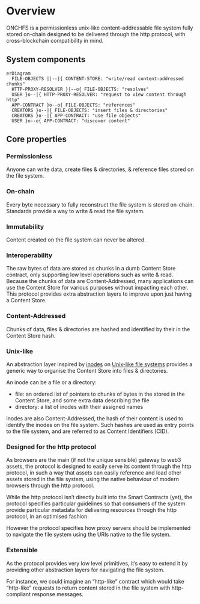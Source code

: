 # Overview

ONCHFS is a permissionless unix-like content-addressable file system fully stored on-chain designed to be delivered through the http protocol, with cross-blockchain compatibility in mind.

## System components

```mermaid
erDiagram
  FILE-OBJECTS ||--|{ CONTENT-STORE: "write/read content-addressed chunks"
  HTTP-PROXY-RESOLVER }|--o{ FILE-OBJECTS: "resolves"
  USER }o--|{ HTTP-PROXY-RESOLVER: "request to view content through http"
  APP-CONTRACT }o--o{ FILE-OBJECTS: "references"
  CREATORS }o--|{ FILE-OBJECTS: "insert files & directories"
  CREATORS }o--|{ APP-CONTRACT: "use file objects"
  USER }o--o{ APP-CONTRACT: "discover content"
```

## Core properties

### Permissionless

Anyone can write data, create files & directories, & reference files stored on the file system.

### On-chain

Every byte necessary to fully reconstruct the file system is stored on-chain. Standards provide a way to write & read the file system.

### Immutability

Content created on the file system can never be altered.

### Interoperability

The raw bytes of data are stored as chunks in a dumb Content Store contract, only supporting low level operations such as write & read. Because the chunks of data are Content-Addressed, many applications can use the Content Store for various purposes without impacting each other. This protocol provides extra abstraction layers to improve upon just having a Content Store.

### Content-Addressed

Chunks of data, files & directories are hashed and identified by their in the Content Store hash.

### Unix-like

An abstraction layer inspired by [inodes](https://en.wikipedia.org/wiki/Inode) on [Unix-like file systems](https://en.wikipedia.org/wiki/Unix_filesystem) provides a generic way to organise the Content Store into files & directories.

An inode can be a file or a directory:

- file: an ordered list of pointers to chunks of bytes in the stored in the Content Store, and some extra data describing the file
- directory: a list of inodes with their assigned names

inodes are also Content-Addressed, the hash of their content is used to identify the inodes on the file system. Such hashes are used as entry points to the file system, and are referred to as Content Identifiers (CID).

### Designed for the http protocol

As browsers are the main (if not the unique sensible) gateway to web3 assets, the protocol is designed to easily serve its content through the http protocol, in such a way that assets can easily reference and load other assets stored in the file system, using the native behaviour of modern browsers through the http protocol.

While the http protocol isn’t directly built into the Smart Contracts (yet), the protocol specifies particular guidelines so that consumers of the system provide particular metadata for delivering resources through the http protocol, in an optimised fashion.

However the protocol specifies how proxy servers should be implemented to navigate the file system using the URIs native to the file system.

### Extensible

As the protocol provides very low level primitives, it’s easy to extend it by providing other abstraction layers for navigating the file system.

For instance, we could imagine an “http-like” contract which would take “http-like” requests to return content stored in the file system with http-compliant response messages.
